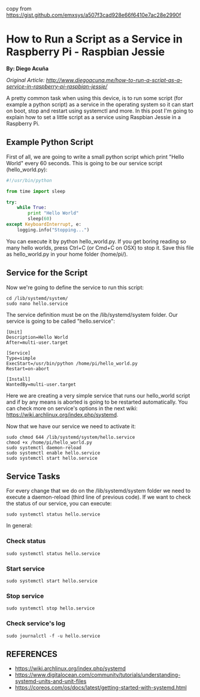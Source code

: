 copy from https://gist.github.com/emxsys/a507f3cad928e66f6410e7ac28e2990f

# How to Run a Script as a Service in Raspberry Pi - Raspbian Jessie
**By: Diego Acuña**

_Original Article: http://www.diegoacuna.me/how-to-run-a-script-as-a-service-in-raspberry-pi-raspbian-jessie/_

A pretty common task when using this device, is to run some script (for example a python script) as a 
service in the operating system so it can start on boot, stop and restart using systemctl and more. In 
this post I'm going to explain how to set a little script as a service using Raspbian Jessie in a Raspberry Pi.

## Example Python Script

First of all, we are going to write a small python script which print "Hello World" every 60 seconds. 
This is going to be our service script (hello_world.py):

```python
#!/usr/bin/python

from time import sleep

try:
    while True:
        print "Hello World"
        sleep(60)
except KeyboardInterrupt, e:
    logging.info("Stopping...")
```

You can execute it by python hello_world.py. If you get boring reading so many hello worlds, press Ctrl+C (or Cmd+C on OSX) to stop it. Save this file as hello_world.py in your home folder (home/pi/).

## Service for the Script

Now we're going to define the service to run this script:

```Shell
cd /lib/systemd/system/
sudo nano hello.service
```

The service definition must be on the /lib/systemd/system folder. Our service is going to be called "hello.service":

```text
[Unit]
Description=Hello World
After=multi-user.target

[Service]
Type=simple
ExecStart=/usr/bin/python /home/pi/hello_world.py
Restart=on-abort

[Install]
WantedBy=multi-user.target
```

Here we are creating a very simple service that runs our hello_world script and if by any means is aborted is going to be restarted automatically. You can check more on service's options in the next wiki: https://wiki.archlinux.org/index.php/systemd.

Now that we have our service we need to activate it:

```Shell
sudo chmod 644 /lib/systemd/system/hello.service
chmod +x /home/pi/hello_world.py
sudo systemctl daemon-reload
sudo systemctl enable hello.service
sudo systemctl start hello.service
```

## Service Tasks
For every change that we do on the /lib/systemd/system folder we need to execute a daemon-reload (third line of previous code). If we want to check the status of our service, you can execute:

`sudo systemctl status hello.service`

In general:

### Check status
`sudo systemctl status hello.service`

### Start service
`sudo systemctl start hello.service`

### Stop service
`sudo systemctl stop hello.service`

### Check service's log
`sudo journalctl -f -u hello.service`

## REFERENCES
- https://wiki.archlinux.org/index.php/systemd
- https://www.digitalocean.com/community/tutorials/understanding-systemd-units-and-unit-files
- https://coreos.com/os/docs/latest/getting-started-with-systemd.html
